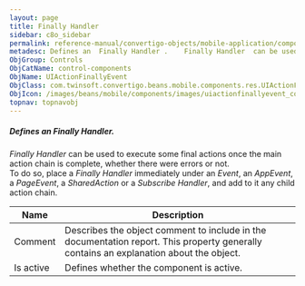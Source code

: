 ```yaml
---
layout: page
title: Finally Handler
sidebar: c8o_sidebar
permalink: reference-manual/convertigo-objects/mobile-application/components/control-components/finally-handler/
metadesc: Defines an  Finally Handler .    Finally Handler  can be used to execute some final actions once the main action chain is complete, whether there were
ObjGroup: Controls
ObjCatName: control-components
ObjName: UIActionFinallyEvent
ObjClass: com.twinsoft.convertigo.beans.mobile.components.res.UIActionFinallyEvent
ObjIcon: /images/beans/mobile/components/images/uiactionfinallyevent_color_32x32.png
topnav: topnavobj
---
```

##### Defines an <i>Finally Handler</i>. <br/>

 <i>Finally Handler</i> can be used to execute some final actions once the main action chain is complete, whether there were errors or not.<br/>
To do so, place a <i>Finally Handler</i> immediately under an <i>Event</i>, an <i>AppEvent</i>, a <i>PageEvent</i>, a <i>SharedAction</i> or a <i>Subscribe Handler</i>, and add to it any child action chain.

Name | Description 
--- | ---
Comment | Describes the object comment to include in the documentation report.  This property generally contains an explanation about the object. 
Is active | Defines whether the component is active. 

